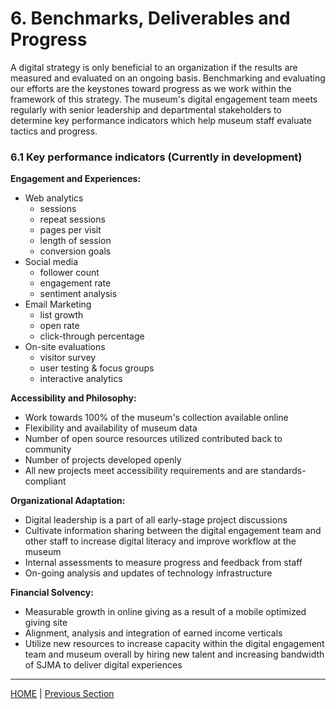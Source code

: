 # 6. Benchmarks, Deliverables and Progress

A digital strategy is only beneficial to an organization if the results are measured and evaluated on an ongoing basis. Benchmarking and evaluating our efforts are the keystones toward progress as we work within the framework of this strategy. The museum's digital engagement team meets regularly with senior leadership and departmental stakeholders to determine key performance indicators which help museum staff evaluate tactics and progress.

### 6.1 Key performance indicators (Currently in development)

**Engagement and Experiences:**

* Web analytics
	* sessions
	* repeat sessions
	* pages per visit
	* length of session
	* conversion goals  
* Social media
	* follower count
	* engagement rate
	* sentiment analysis
* Email Marketing
	* list growth
	* open rate
	* click-through percentage
* On-site evaluations
	* visitor survey
	* user testing & focus groups
	* interactive analytics

**Accessibility and Philosophy:**

* Work towards 100% of the museum's collection available online
* Flexibility and availability of museum data
* Number of open source resources utilized contributed back to community
* Number of projects developed openly
* All new projects meet accessibility requirements and are standards-compliant

**Organizational Adaptation:**

* Digital leadership is a part of all early-stage project discussions
* Cultivate information sharing between the digital engagement team and other staff to increase digital literacy and improve workflow at the museum
* Internal assessments to measure progress and feedback from staff
* On-going analysis and updates of technology infrastructure

**Financial Solvency:**

* Measurable growth in online giving as a result of a mobile optimized giving site
* Alignment, analysis and integration of earned income verticals
* Utilize new resources to increase capacity within the digital engagement team and museum overall by hiring new talent and increasing bandwidth of SJMA to deliver digital experiences

-----

[HOME](index.md) | [Previous Section](05_Financial_Solvency.md)
